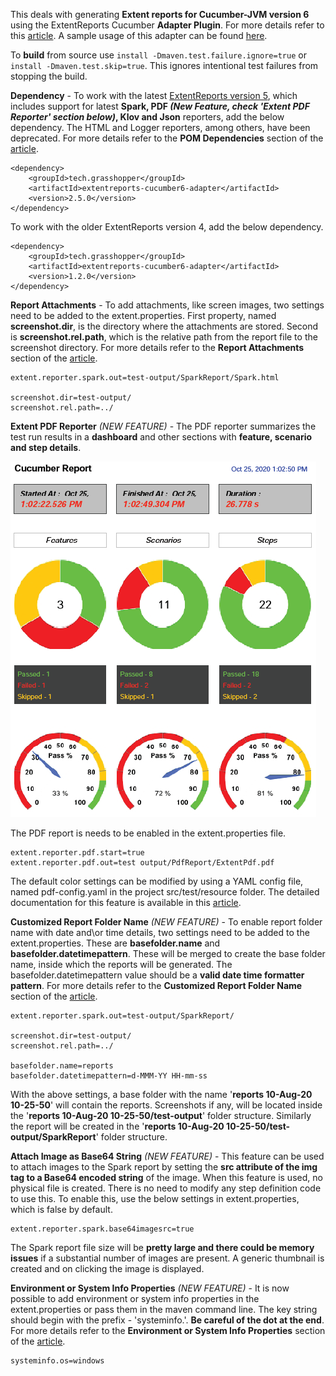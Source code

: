 This deals with generating **Extent reports for Cucumber-JVM version 6** using the ExtentReports Cucumber **Adapter Plugin**. For more details refer to this [article](http://grasshopper.tech/2098/). A sample usage of this adapter can be found [here](https://github.com/grasshopper7/cuke6-extent-adapter-report).

To **build** from source use ```install -Dmaven.test.failure.ignore=true``` or ```install -Dmaven.test.skip=true```. This ignores intentional test failures from stopping the build.

**Dependency** - To work with the latest [ExtentReports version 5](https://github.com/extent-framework/extentreports-java/wiki), which includes support for latest **Spark, PDF *(New Feature, check 'Extent PDF Reporter' section below)*, Klov and Json** reporters, add the below dependency. The HTML and Logger reporters, among others, have been deprecated. For more details refer to the **POM Dependencies** section of the [article](http://grasshopper.tech/2098/).

```
<dependency>
    <groupId>tech.grasshopper</groupId>
    <artifactId>extentreports-cucumber6-adapter</artifactId>
    <version>2.5.0</version>
</dependency>
```

To work with the older ExtentReports version 4, add the below dependency.

```
<dependency>
    <groupId>tech.grasshopper</groupId>
    <artifactId>extentreports-cucumber6-adapter</artifactId>
    <version>1.2.0</version>
</dependency>
```

**Report Attachments** - To add attachments, like screen images, two settings need to be added to the extent.properties. First property, named **screenshot.dir**, is the directory where the attachments are stored. Second is **screenshot.rel.path**, which is the relative path from the report file to the screenshot directory. For more details refer to the **Report Attachments** section of the [article](http://grasshopper.tech/2098/).

```
extent.reporter.spark.out=test-output/SparkReport/Spark.html

screenshot.dir=test-output/
screenshot.rel.path=../
```

**Extent PDF Reporter** *(NEW FEATURE)* - The PDF reporter summarizes the test run results in a **dashboard** and other sections with **feature, scenario and step details**.

![sample](summary.png)

The PDF report is needs to be enabled in the extent.properties file.
```
extent.reporter.pdf.start=true
extent.reporter.pdf.out=test output/PdfReport/ExtentPdf.pdf
```
The default color settings can be modified by using a YAML config file, named pdf-config.yaml in the project src/test/resource folder. The detailed documentation for this feature is available in this [article](http://grasshopper.tech/2224/).

**Customized Report Folder Name** *(NEW FEATURE)* - To enable report folder name with date and\or time details, two settings need to be added to the extent.properties. These are **basefolder.name** and **basefolder.datetimepattern**. These will be merged to create the base folder name, inside which the reports will be generated. The basefolder.datetimepattern value should be a **valid date time formatter pattern**. For more details refer to the **Customized Report Folder Name** section of the [article](http://grasshopper.tech/2098/).

```
extent.reporter.spark.out=test-output/SparkReport/

screenshot.dir=test-output/
screenshot.rel.path=../

basefolder.name=reports
basefolder.datetimepattern=d-MMM-YY HH-mm-ss
```

With the above settings, a base folder with the name '**reports 10-Aug-20 10-25-50**' will contain the reports. Screenshots if any, will be located inside the '**reports 10-Aug-20 10-25-50/test-output**' folder structure. Similarly the report will be created in the '**reports 10-Aug-20 10-25-50/test-output/SparkReport**' folder structure.

**Attach Image as Base64 String** *(NEW FEATURE)* - This feature can be used to attach images to the Spark report by setting the **src attribute of the img tag to a Base64 encoded string** of the image. When this feature is used, no physical file is created. There is no need to modify any step definition code to use this. To enable this, use the below settings in extent.properties, which is false by default.

```
extent.reporter.spark.base64imagesrc=true
```
The Spark report file size will be **pretty large and there could be memory issues** if a substantial number of images are present. A generic thumbnail is created and on clicking the image is displayed.

**Environment or System Info Properties** *(NEW FEATURE)* - It is now possible to add environment or system info properties in the extent.properties or pass them in the maven command line. The key string should begin with the prefix - 'systeminfo.'. **Be careful of the dot at the end**. For more details refer to the **Environment or System Info Properties** section of the [article](http://grasshopper.tech/2098/).

```
systeminfo.os=windows
```
